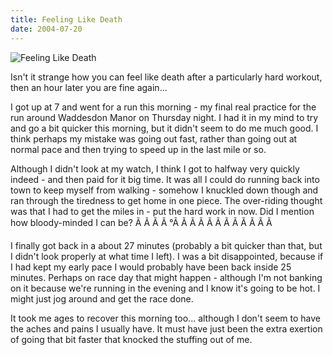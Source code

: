 ```yaml
---
title: Feeling Like Death
date: 2004-07-20
---
```


![Feeling Like Death](https://source.unsplash.com/y7GlIdTUOvo/1600x900)

Isn't it strange how you can feel like death after a particularly hard workout, then an hour later you are fine again...

I got up at 7 and went for a run this morning - my final real practice for the run around Waddesdon Manor on Thursday night. I had it in my mind to try and go a bit quicker this morning, but it didn't seem to do me much good. I think perhaps my mistake was going out fast, rather than going out at normal pace and then trying to speed up in the last mile or so.

Although I didn't look at my watch, I think I got to halfway very quickly indeed - and then paid for it big time. It was all I could do running back into town to keep myself from walking - somehow I knuckled down though and ran through the tiredness to get home in one piece. The over-riding thought was that I had to get the miles in - put the hard work in now. Did I mention how bloody-minded I can be? Ã Ã Ã Ã °Ã Ã Ã Ã Ã Ã Ã Ã Ã Ã Ã Ã 

I finally got back in a about 27 minutes (probably a bit quicker than that, but I didn't look properly at what time I left). I was a bit disappointed, because if I had kept my early pace I would probably have been back inside 25 minutes. Perhaps on race day that might happen - although I'm not banking on it because we're running in the evening and I know it's going to be hot. I might just jog around and get the race done.

It took me ages to recover this morning too... although I don't seem to have the aches and pains I usually have. It must have just been the extra exertion of going that bit faster that knocked the stuffing out of me.